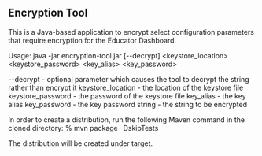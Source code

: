 Encryption Tool
------------------

This is a Java-based application to encrypt select configuration parameters that require encryption for the Educator Dashboard.

Usage: java -jar encryption-tool.jar [--decrypt] <keystore_location> <keystore_password> <key_alias> <key_password> <string>

--decrypt - optional parameter which causes the tool to decrypt the string rather than encrypt it
keystore_location - the location of the keystore file
keystore_password - the password of the keystore file
key_alias - the key alias
key_password - the key password
string - the string to be encrypted

In order to create a distribution, run the following Maven command in the cloned directory: 
% mvn package –DskipTests

The distribution will be created under target.
